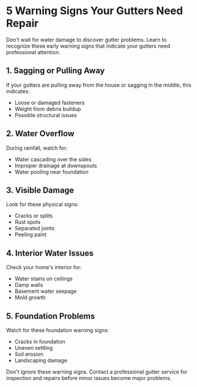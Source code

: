 # 5 Warning Signs Your Gutters Need Repair

Don't wait for water damage to discover gutter problems. Learn to recognize these early warning signs that indicate your gutters need professional attention.

## 1. Sagging or Pulling Away

If your gutters are pulling away from the house or sagging in the middle, this indicates:
- Loose or damaged fasteners
- Weight from debris buildup
- Possible structural issues

## 2. Water Overflow

During rainfall, watch for:
- Water cascading over the sides
- Improper drainage at downspouts
- Water pooling near foundation

## 3. Visible Damage

Look for these physical signs:
- Cracks or splits
- Rust spots
- Separated joints
- Peeling paint

## 4. Interior Water Issues

Check your home's interior for:
- Water stains on ceilings
- Damp walls
- Basement water seepage
- Mold growth

## 5. Foundation Problems

Watch for these foundation warning signs:
- Cracks in foundation
- Uneven settling
- Soil erosion
- Landscaping damage

Don't ignore these warning signs. Contact a professional gutter service for inspection and repairs before minor issues become major problems. 
